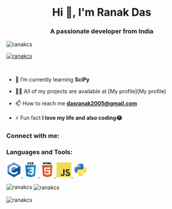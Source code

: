 <h1 align="center">Hi 👋, I'm Ranak Das</h1>
<h3 align="center">A passionate developer from India</h3>

<p align="left"> <img src="https://komarev.com/ghpvc/?username=ranakcs&label=Profile%20views&color=0e75b6&style=flat" alt="ranakcs" /> </p>

<p align="left"> <a href="https://github.com/ryo-ma/github-profile-trophy"><img src="https://github-profile-trophy.vercel.app/?username=ranakcs" alt="ranakcs" /></a> </p>

<p align="left"> <a href="https://twitter.com/" target="blank"><img src="https://img.shields.io/twitter/follow/?logo=twitter&style=for-the-badge" alt="" /></a> </p>

- 🌱 I’m currently learning **SciPy**

- 👨‍💻 All of my projects are available at [My profile](My profile)

- 📫 How to reach me **dasranak2005@gmail.com**

- ⚡ Fun fact **I love my life and also coding😂**

<h3 align="left">Connect with me:</h3>
<p align="left">
</p>

<h3 align="left">Languages and Tools:</h3>
<p align="left"> <a href="https://www.cprogramming.com/" target="_blank" rel="noreferrer"> <img src="https://raw.githubusercontent.com/devicons/devicon/master/icons/c/c-original.svg" alt="c" width="40" height="40"/> </a> <a href="https://www.w3schools.com/css/" target="_blank" rel="noreferrer"> <img src="https://raw.githubusercontent.com/devicons/devicon/master/icons/css3/css3-original-wordmark.svg" alt="css3" width="40" height="40"/> </a> <a href="https://www.w3.org/html/" target="_blank" rel="noreferrer"> <img src="https://raw.githubusercontent.com/devicons/devicon/master/icons/html5/html5-original-wordmark.svg" alt="html5" width="40" height="40"/> </a> <a href="https://developer.mozilla.org/en-US/docs/Web/JavaScript" target="_blank" rel="noreferrer"> <img src="https://raw.githubusercontent.com/devicons/devicon/master/icons/javascript/javascript-original.svg" alt="javascript" width="40" height="40"/> </a> <a href="https://www.python.org" target="_blank" rel="noreferrer"> <img src="https://raw.githubusercontent.com/devicons/devicon/master/icons/python/python-original.svg" alt="python" width="40" height="40"/> </a> </p>

<p><img align="left" src="https://github-readme-stats.vercel.app/api/top-langs?username=ranakcs&show_icons=true&locale=en&layout=compact" alt="ranakcs" /></p>

<p>&nbsp;<img align="center" src="https://github-readme-stats.vercel.app/api?username=ranakcs&show_icons=true&locale=en" alt="ranakcs" /></p>

<p><img align="center" src="https://github-readme-streak-stats.herokuapp.com/?user=ranakcs&" alt="ranakcs" /></p>
